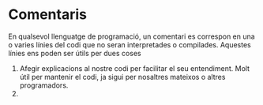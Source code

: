 # Comentaris
En qualsevol llenguatge de programació, un comentari es correspon en una o varies línies del codi que no seran interpretades o compilades.
Aquestes línies ens poden ser útils per dues coses
1. Afegir explicacions al nostre codi per facilitar el seu entendiment. 
Molt útil per mantenir el codi, ja sigui per nosaltres mateixos o altres programadors.
3.  
